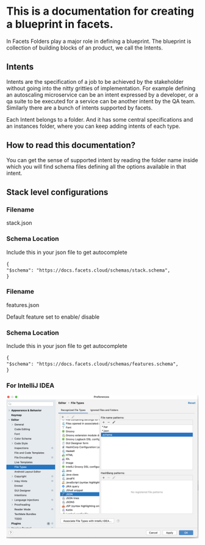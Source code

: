 # This is a documentation for creating a blueprint in facets.

In Facets Folders play a major role in defining a blueprint. The blueprint is collection of building blocks of an product, we call the Intents.

## Intents

Intents are the specification of a job to be achieved by the stakeholder without going into the nitty gritties of implementation. For example defining an autoscaling microservice can be an intent expressed by a developer, or a qa suite to be executed for a service can be another intent by the QA team. Similarly there are a bunch of intents supported by facets. 

Each Intent belongs to a folder. And it has some central specifications and an instances folder, where you can keep adding intents of each type.

## How to read this documentation?

You can get the sense of supported intent by reading the folder name inside which you will find schema files defining all the options available in that intent.

## Stack level configurations
### Filename 
stack.json
### Schema Location
Include this in your json file to get autocomplete
```
{
"$schema": "https://docs.facets.cloud/schemas/stack.schema",
}
```

### Filename
features.json

Default feature set to enable/ disable
### Schema Location
Include this in your json file to get autocomplete
```
{
"$schema": "https://docs.facets.cloud/schemas/features.schema",
}
```

### For IntelliJ IDEA
![IntelliJ Idea Filetypes](ReadmeImages/ideafiletypes.png)


